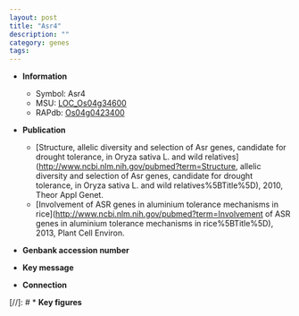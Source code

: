 ```yaml
---
layout: post
title: "Asr4"
description: ""
category: genes
tags: 
---
```


* **Information**  
    + Symbol: Asr4  
    + MSU: [LOC_Os04g34600](http://rice.plantbiology.msu.edu/cgi-bin/ORF_infopage.cgi?orf=LOC_Os04g34600)  
    + RAPdb: [Os04g0423400](http://rapdb.dna.affrc.go.jp/viewer/gbrowse_details/irgsp1?name=Os04g0423400)  

* **Publication**  
    + [Structure, allelic diversity and selection of Asr genes, candidate for drought tolerance, in Oryza sativa L. and wild relatives](http://www.ncbi.nlm.nih.gov/pubmed?term=Structure, allelic diversity and selection of Asr genes, candidate for drought tolerance, in Oryza sativa L. and wild relatives%5BTitle%5D), 2010, Theor Appl Genet.
    + [Involvement of ASR genes in aluminium tolerance mechanisms in rice](http://www.ncbi.nlm.nih.gov/pubmed?term=Involvement of ASR genes in aluminium tolerance mechanisms in rice%5BTitle%5D), 2013, Plant Cell Environ.

* **Genbank accession number**  

* **Key message**  

* **Connection**  

[//]: # * **Key figures**  


